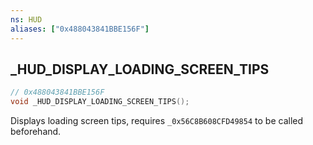 ```yaml
---
ns: HUD
aliases: ["0x488043841BBE156F"]
---
```

## _HUD_DISPLAY_LOADING_SCREEN_TIPS

```c
// 0x488043841BBE156F
void _HUD_DISPLAY_LOADING_SCREEN_TIPS();
```

Displays loading screen tips, requires `_0x56C8B608CFD49854` to be called beforehand.

